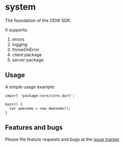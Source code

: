 # system

The foundation of the ODW SDK.

It supports:
1. errors
2. logging
3. throwOnError
4. client package
5. server package

## Usage

A simple usage example:

    import 'package:core/core.dart';

    main() {
      var awesome = new Awesome();
    }

## Features and bugs

Please file feature requests and bugs at the [issue tracker][tracker].

[tracker]: https://github.com/OpenDICOMweb/sdk/issues
